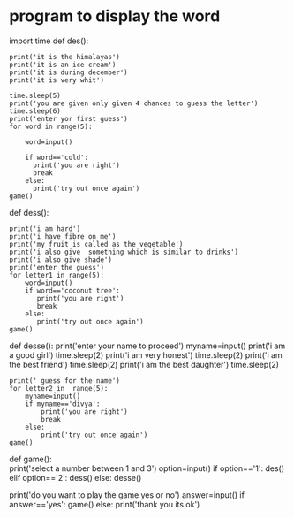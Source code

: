 
# program to display the word
import time
def des():

    print('it is the himalayas')
    print('it is an ice cream')
    print('it is during december')
    print('it is very whit')

    time.sleep(5)
    print('you are given only given 4 chances to guess the letter')
    time.sleep(6)
    print('enter yor first guess')
    for word in range(5):
        
        word=input()
      
        if word=='cold':
          print('you are right')
          break
        else:
          print('try out once again')
    game()
 

def dess():

    print('i am hard')
    print('i have fibre on me')
    print('my fruit is called as the vegetable')
    print('i also give  something which is similar to drinks')
    print('i also give shade')
    print('enter the guess')
    for letter1 in range(5):
        word=input()
        if word=='coconut tree':
           print('you are right')
           break
        else:
           print('try out once again')
    game()   

def desse():
    print('enter your name to proceed')
    myname=input()
    print('i am  a good girl')
    time.sleep(2)
    print('i am very honest')
    time.sleep(2)
    print('i am the best friend')
    time.sleep(2)
    print('i am the best daughter')
    time.sleep(2)

    
    print(' guess for the name')
    for letter2 in  range(5):
        myname=input()
        if myname=='divya':
            print('you are right')
            break
        else:
            print('try out once again')
    game()       
        

    
def game():            
     print('select a number between 1 and 3')
     option=input()
     if option=='1':
       des()
     elif option=='2':
       dess()
     else:
       desse()
     

print('do you want  to play the game yes or no')
answer=input()
if answer=='yes':
   game()
else:
   print('thank you its ok')
